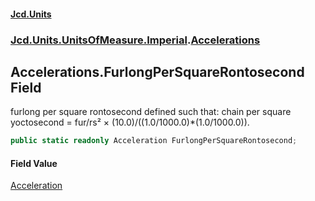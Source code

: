 #### [Jcd.Units](index.md 'index')

### [Jcd.Units.UnitsOfMeasure.Imperial](Jcd.Units.UnitsOfMeasure.Imperial.md 'Jcd.Units.UnitsOfMeasure.Imperial').[Accelerations](Accelerations.md 'Jcd.Units.UnitsOfMeasure.Imperial.Accelerations')

## Accelerations.FurlongPerSquareRontosecond Field

furlong per square rontosecond defined such that: chain per square yoctosecond = fur/rs² ×
(10.0)/((1.0/1000.0)*(1.0/1000.0)).

```csharp
public static readonly Acceleration FurlongPerSquareRontosecond;
```

#### Field Value

[Acceleration](Acceleration.md 'Jcd.Units.UnitTypes.Acceleration')
